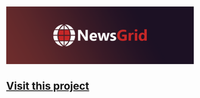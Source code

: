 ![banner](https://raw.githubusercontent.com/khe4oyan/repo_banners/main/banners/newsgrid.png)
# [Visit this project](https://khe4oyan.github.io/port_newsgrid/)
